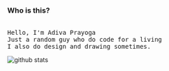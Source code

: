 ### Who is this?
<p align="left">
  <br>
  <samp>
    Hello, I'm Adiva Prayoga<br>
    Just a random guy who do code for a living<br>
    I also do design and drawing sometimes.
  </samp>
  
  ![github stats](https://github-readme-stats.vercel.app/api?username=adivaprayoga&show_icons=true&count_private=true)
</p>
